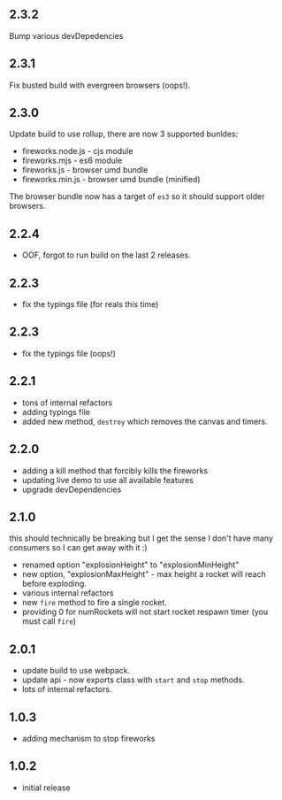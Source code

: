 
## 2.3.2

Bump various devDepedencies

## 2.3.1

Fix busted build with evergreen browsers (oops!).

## 2.3.0

Update build to use rollup, there are now 3 supported bunldes:

- fireworks.node.js - cjs module
- fireworks.mjs - es6 module
- fireworks.js - browser umd bundle
- fireworks.min.js - browser umd bundle (minified)

The browser bundle now has a target of `es3` so it should support older browsers.

## 2.2.4

* OOF, forgot to run build on the last 2 releases.

## 2.2.3

* fix the typings file (for reals this time)

## 2.2.3

* fix the typings file (oops!)

## 2.2.1

* tons of internal refactors
* adding typings file
* added new method, `destroy` which removes the canvas and timers.

## 2.2.0

* adding a kill method that forcibly kills the fireworks
* updating live demo to use all available features
* upgrade devDependencies

## 2.1.0

this should technically be breaking but I get the sense I don't have many consumers so I can get away with it :)

* renamed option "explosionHeight" to "explosionMinHeight"
* new option, "explosionMaxHeight" - max height a rocket will reach before exploding.
* various internal refactors
* new `fire` method to fire a single rocket.
* providing 0 for numRockets will not start rocket respawn timer (you must call `fire`)

## 2.0.1

* update build to use webpack.
* update api - now exports class with `start` and `stop` methods.
* lots of internal refactors.

## 1.0.3

* adding mechanism to stop fireworks

## 1.0.2

* initial release
